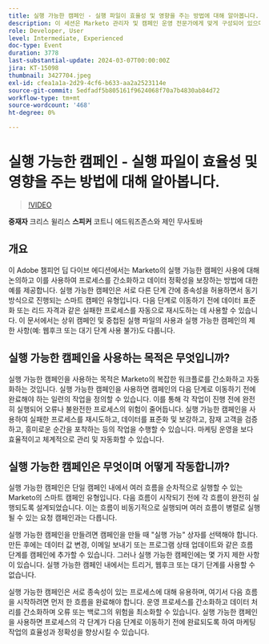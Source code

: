 ```yaml
---
title: 실행 가능한 캠페인 - 실행 파일이 효율성 및 영향을 주는 방법에 대해 알아봅니다.
description: 이 세션은 Marketo 관리자 및 캠페인 운영 전문가에게 맞게 구성되어 있으며, 실행 가능한 캠페인을 이해하고 배포하여 캠페인 및 프로그램에 가치를 추가하고, 효율성을 창출하고, 성장을 이끄는 데 중점을 둡니다.
role: Developer, User
level: Intermediate, Experienced
doc-type: Event
duration: 3778
last-substantial-update: 2024-03-07T00:00:00Z
jira: KT-15098
thumbnail: 3427704.jpeg
exl-id: cfea1a1a-2d29-4cf6-b633-aa2a2523114e
source-git-commit: 5edfadf5b805161f9624068f70a7b4830ab84d72
workflow-type: tm+mt
source-wordcount: '468'
ht-degree: 0%

---
```


# 실행 가능한 캠페인 - 실행 파일이 효율성 및 영향을 주는 방법에 대해 알아봅니다.

>[!VIDEO](https://video.tv.adobe.com/v/3427704/?learn=on)

**중재자** 크리스 윌리스
**스피커** 코트니 에드워즈존스와 제인 무사토바

## 개요

이 Adobe 챔피언 딥 다이브 에디션에서는 Marketo의 실행 가능한 캠페인 사용에 대해 논의하고 이를 사용하여 프로세스를 간소화하고 데이터 정확성을 보장하는 방법에 대한 예를 제공합니다. 실행 가능한 캠페인은 서로 다른 단계 간에 종속성을 허용하면서 동기 방식으로 진행되는 스마트 캠페인 유형입니다. 다음 단계로 이동하기 전에 데이터 표준화 또는 리드 자격과 같은 실패한 프로세스를 자동으로 재시도하는 데 사용할 수 있습니다. 이 문서에서는 상위 캠페인 및 중첩된 실행 파일의 사용과 실행 가능한 캠페인의 제한 사항(예: 웹후크 또는 대기 단계 사용 불가)도 다룹니다.

## 실행 가능한 캠페인을 사용하는 목적은 무엇입니까?

실행 가능한 캠페인을 사용하는 목적은 Marketo의 복잡한 워크플로를 간소화하고 자동화하는 것입니다. 실행 가능한 캠페인을 사용하면 캠페인의 다음 단계로 이동하기 전에 완료해야 하는 일련의 작업을 정의할 수 있습니다. 이를 통해 각 작업이 진행 전에 완전히 실행되어 오류나 불완전한 프로세스의 위험이 줄어듭니다. 실행 가능한 캠페인을 사용하여 실패한 프로세스를 재시도하고, 데이터를 표준화 및 보강하고, 잠재 고객을 검증하고, 흥미로운 순간을 포착하는 등의 작업을 수행할 수 있습니다. 마케팅 운영을 보다 효율적이고 체계적으로 관리 및 자동화할 수 있습니다.

## 실행 가능한 캠페인은 무엇이며 어떻게 작동합니까?

실행 가능한 캠페인은 단일 캠페인 내에서 여러 흐름을 순차적으로 실행할 수 있는 Marketo의 스마트 캠페인 유형입니다. 다음 흐름이 시작되기 전에 각 흐름이 완전히 실행되도록 설계되었습니다. 이는 흐름이 비동기적으로 실행되며 여러 흐름이 병렬로 실행될 수 있는 요청 캠페인과는 다릅니다.

실행 가능한 캠페인을 만들려면 캠페인을 만들 때 &quot;실행 가능&quot; 상자를 선택해야 합니다. 만든 후에는 데이터 값 변경, 이메일 보내기 또는 프로그램 상태 업데이트와 같은 흐름 단계를 캠페인에 추가할 수 있습니다. 그러나 실행 가능한 캠페인에는 몇 가지 제한 사항이 있습니다. 실행 가능한 캠페인 내에서는 트리거, 웹후크 또는 대기 단계를 사용할 수 없습니다.

실행 가능한 캠페인은 서로 종속성이 있는 프로세스에 대해 유용하며, 여기서 다음 흐름을 시작하려면 먼저 한 흐름을 완료해야 합니다. 운영 프로세스를 간소화하고 데이터 처리를 간소화하며 오류 또는 백로그의 위험을 최소화할 수 있습니다. 실행 가능한 캠페인을 사용하면 프로세스의 각 단계가 다음 단계로 이동하기 전에 완료되도록 하여 마케팅 작업의 효율성과 정확성을 향상시킬 수 있습니다.